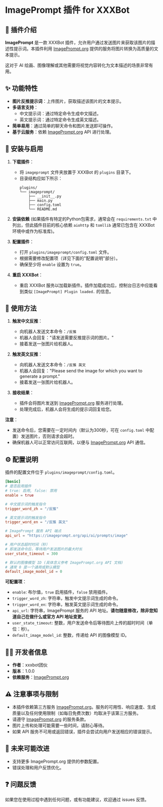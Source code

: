 # ImagePrompt 插件 for XXXBot

## 🌟 插件介绍

**ImagePrompt** 是一款 XXXBot 插件，允许用户通过发送图片来获取该图片的描述性提示词。本插件利用 [ImagePrompt.org](https://imageprompt.org/) 提供的服务将图片转换为高质量的文本提示。

这对于 AI 绘画、图像理解或其他需要将视觉内容转化为文本描述的场景非常有用。

## ✨ 功能特性

*   **图片反推提示词**：上传图片，获取描述该图片的文本提示。
*   **多语言支持**：
    *   中文提示词：通过特定命令生成中文描述。
    *   英文提示词：通过特定命令生成英文描述。
*   **简单易用**：通过简单的聊天命令和图片发送即可操作。
*   **基于云服务**：依赖 [ImagePrompt.org](https://imageprompt.org/) API 进行处理。

## 🔧 安装与启用

1.  **下载插件**：
    *   将 `imageprompt` 文件夹放置于 XXXBot 的 `plugins` 目录下。
    *   目录结构应如下所示：
        ```
        plugins/
        └── imageprompt/
            ├── __init__.py
            ├── main.py
            ├── config.toml
            └── README.md
        ```

2.  **安装依赖** (如果插件有特定的Python包需求，通常会在 `requirements.txt` 中列出，但此插件目前的核心依赖 `aiohttp` 和 `tomllib` 通常已包含在 XXXBot 环境中或作为标准库)。

3.  **配置插件**：
    *   打开 `plugins/imageprompt/config.toml` 文件。
    *   根据需要修改配置项（详见下面的"配置说明"部分）。
    *   确保至少将 `enable` 设置为 `true`。

4.  **重启 XXXBot**：
    *   重启 XXXBot 服务以加载新插件。插件加载成功后，控制台日志中应能看到类似 `[ImagePrompt] Plugin loaded.` 的信息。

## 🚀 使用方法

1.  **触发中文反推**：
    *   向机器人发送文本命令：`/反推`
    *   机器人会回复："请发送需要反推提示词的图片。"
    *   接着发送一张图片给机器人。

2.  **触发英文反推**：
    *   向机器人发送文本命令：`/反推 英文`
    *   机器人会回复："Please send the image for which you want to generate a prompt."
    *   接着发送一张图片给机器人。

3.  **接收结果**：
    *   插件会将图片发送到 [ImagePrompt.org](https://imageprompt.org/) 服务进行处理。
    *   处理完成后，机器人会将生成的提示词回复给您。

**注意**：
*   发送命令后，您需要在一定时间内（默认为300秒，可在 `config.toml` 中配置）发送图片，否则请求会超时。
*   确保机器人可以正常访问互联网，以便与 [ImagePrompt.org](https://imageprompt.org/) API 通信。

## ⚙️ 配置说明

插件的配置文件位于 `plugins/imageprompt/config.toml`。

```toml
[basic]
# 是否启用插件
# true: 启用, false: 禁用
enable = true

# 中文提示词的触发指令
trigger_word_zh = "/反推"

# 英文提示词的触发指令
trigger_word_en = "/反推 英文"

# ImagePrompt 服务 API 端点
api_url = "https://imageprompt.org/api/ai/prompts/image"

# 用户状态超时时间（秒）
# 即发送命令后，等待用户发送图片的最大时长
user_state_timeout = 300

# 默认的图像模型 ID (具体含义参考 ImagePrompt.org API 文档)
# 通常 0 是一个通用或默认模型
default_image_model_id = 0
```

**可配置项**：

*   `enable`: 布尔值，`true` 启用插件，`false` 禁用插件。
*   `trigger_word_zh`: 字符串，触发中文提示词生成的命令。
*   `trigger_word_en`: 字符串，触发英文提示词生成的命令。
*   `api_url`: 字符串，ImagePrompt 服务的 API 地址。**请勿随意修改，除非您知道自己在做什么或官方 API 地址变更。**
*   `user_state_timeout`: 整数，用户发送命令后等待图片上传的超时时间（单位：秒）。
*   `default_image_model_id`: 整数，传递给 API 的图像模型 ID。

## 🧑‍💻 开发者信息

*   **作者**：xxxbot团伙
*   **版本**：1.0.0
*   **依赖服务**：[ImagePrompt.org](https://imageprompt.org/)

## ⚠️ 注意事项与限制

*   本插件依赖第三方服务 [ImagePrompt.org](https://imageprompt.org/)。服务的可用性、响应速度、生成质量以及任何使用限制（如每日免费次数）均取决于该第三方服务。
*   请遵守 [ImagePrompt.org](https://imageprompt.org/) 的服务条款。
*   图片上传和处理可能需要一些时间，请耐心等待。
*   如果 API 服务不可用或返回错误，插件会尝试向用户发送相应的错误提示。

## 📝 未来可能改进

*   支持更多 ImagePrompt.org 提供的参数配置。
*   错误处理和用户反馈优化。

## ❓ 问题反馈

如果您在使用过程中遇到任何问题，或有功能建议，欢迎通过 issues 反馈。
